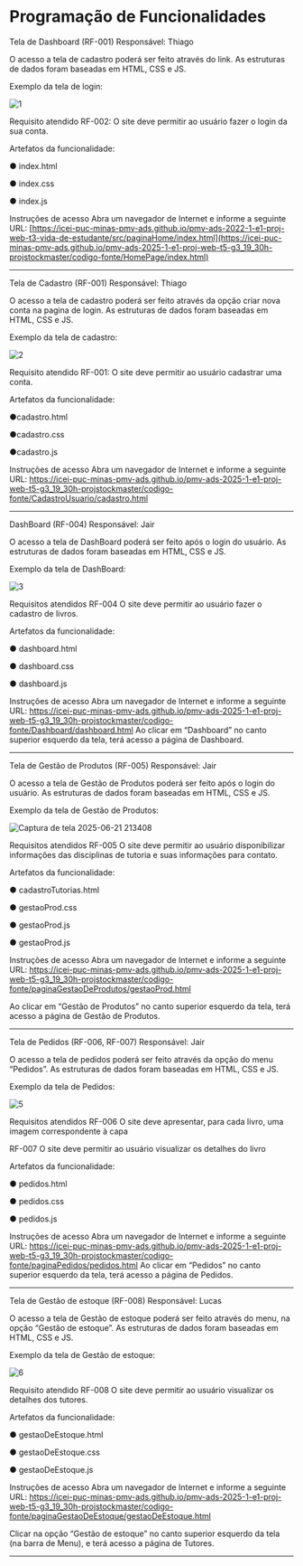 # Programação de Funcionalidades

Tela de Dashboard (RF-001)
Responsável: Thiago

O acesso a tela de cadastro poderá ser feito através do link. As estruturas de dados foram baseadas em HTML, CSS e JS.

Exemplo da tela de login: 

![1](https://github.com/user-attachments/assets/93bcaa82-2d62-4d5b-90ae-35d79de544e8)

Requisito atendido
RF-002: O site deve permitir ao usuário fazer o login da sua conta.

Artefatos da funcionalidade:

● index.html

● index.css

● index.js

Instruções de acesso
Abra um navegador de Internet e informe a seguinte URL: [https://icei-puc-minas-pmv-ads.github.io/pmv-ads-2022-1-e1-proj-web-t3-vida-de-estudante/src/paginaHome/index.html](https://icei-puc-minas-pmv-ads.github.io/pmv-ads-2025-1-e1-proj-web-t5-g3_19_30h-projstockmaster/codigo-fonte/HomePage/index.html)


---

Tela de Cadastro (RF-001)
Responsável: Thiago

O acesso a tela de cadastro poderá ser feito através da opção criar nova conta na pagina de login. As estruturas de dados foram baseadas em HTML, CSS e JS.

Exemplo da tela de cadastro:


![2](https://github.com/user-attachments/assets/42f41c79-d3d9-4027-9711-58a44f9bea46)

Requisito atendido
RF-001: O site deve permitir ao usuário cadastrar uma conta.

Artefatos da funcionalidade: 

●cadastro.html

●cadastro.css

●cadastro.js

Instruções de acesso
Abra um navegador de Internet e informe a seguinte URL: https://icei-puc-minas-pmv-ads.github.io/pmv-ads-2025-1-e1-proj-web-t5-g3_19_30h-projstockmaster/codigo-fonte/CadastroUsuario/cadastro.html

---
DashBoard (RF-004)
Responsável: Jair

O acesso a tela de DashBoard poderá ser feito após o login do usuário. As estruturas de dados foram baseadas em HTML, CSS e JS.

Exemplo da tela de DashBoard:

![3](https://github.com/user-attachments/assets/cc83ceb0-b856-4a24-ba02-72dd9bde6102)

Requisitos atendidos
RF-004 O site deve permitir ao usuário fazer o cadastro de livros.

Artefatos da funcionalidade:

● dashboard.html

● dashboard.css

● dashboard.js

Instruções de acesso
Abra um navegador de Internet e informe a seguinte URL: https://icei-puc-minas-pmv-ads.github.io/pmv-ads-2025-1-e1-proj-web-t5-g3_19_30h-projstockmaster/codigo-fonte/Dashboard/dashboard.html
Ao clicar em “Dashboard” no canto superior esquerdo da tela, terá acesso a página de Dashboard.

---

Tela de Gestão de Produtos (RF-005)
Responsável: Jair

O acesso a tela de Gestão de Produtos poderá ser feito após o login do usuário. As estruturas de dados foram baseadas em HTML, CSS e JS.

Exemplo da tela de Gestão de Produtos:

![Captura de tela 2025-06-21 213408](https://github.com/user-attachments/assets/f66d0aac-e594-4b21-9c30-a37e663655fe)


Requisitos atendidos
RF-005 O site deve permitir ao usuário disponibilizar informações das disciplinas de tutoria e suas informações para contato.

Artefatos da funcionalidade:

● cadastroTutorias.html

● gestaoProd.css

● gestaoProd.js

● gestaoProd.js

Instruções de acesso
Abra um navegador de Internet e informe a seguinte URL: https://icei-puc-minas-pmv-ads.github.io/pmv-ads-2025-1-e1-proj-web-t5-g3_19_30h-projstockmaster/codigo-fonte/paginaGestaoDeProdutos/gestaoProd.html

Ao clicar em “Gestão de Produtos” no canto superior esquerdo da tela, terá acesso a página de Gestão de Produtos.

---

Tela de Pedidos (RF-006, RF-007)
Responsável: Jair

O acesso a tela de pedidos poderá ser feito através da opção do menu “Pedidos”. As estruturas de dados foram baseadas em HTML, CSS e JS.

Exemplo da tela de Pedidos:

![5](https://github.com/user-attachments/assets/1d4a3214-faa9-44b4-97e6-3eb265285070)

Requisitos atendidos
RF-006 O site deve apresentar, para cada livro, uma imagem correspondente à capa

RF-007 O site deve permitir ao usuário visualizar os detalhes do livro

Artefatos da funcionalidade:

● pedidos.html

● pedidos.css

● pedidos.js

Instruções de acesso
Abra um navegador de Internet e informe a seguinte URL: https://icei-puc-minas-pmv-ads.github.io/pmv-ads-2025-1-e1-proj-web-t5-g3_19_30h-projstockmaster/codigo-fonte/paginaPedidos/pedidos.html
Ao clicar em “Pedidos” no canto superior esquerdo da tela, terá acesso a página de Pedidos.

---

Tela de Gestão de estoque (RF-008)
Responsável: Lucas

O acesso a tela de Gestão de estoque poderá ser feito através do menu, na opção “Gestão de estoque”. As estruturas de dados foram baseadas em HTML, CSS e JS.

Exemplo da tela de Gestão de estoque:

![6](https://github.com/user-attachments/assets/2efedb4a-bb01-4935-9a54-52e6d76106fe)


Requisito atendido
RF-008 O site deve permitir ao usuário visualizar os detalhes dos tutores.

Artefatos da funcionalidade:

● gestaoDeEstoque.html

● gestaoDeEstoque.css

● gestaoDeEstoque.js

Instruções de acesso
Abra um navegador de Internet e informe a seguinte URL: https://icei-puc-minas-pmv-ads.github.io/pmv-ads-2025-1-e1-proj-web-t5-g3_19_30h-projstockmaster/codigo-fonte/paginaGestaoDeEstoque/gestaoDeEstoque.html

Clicar na opção “Gestão de estoque” no canto superior esquerdo da tela (na barra de Menu), e terá acesso a página de Tutores.

---

